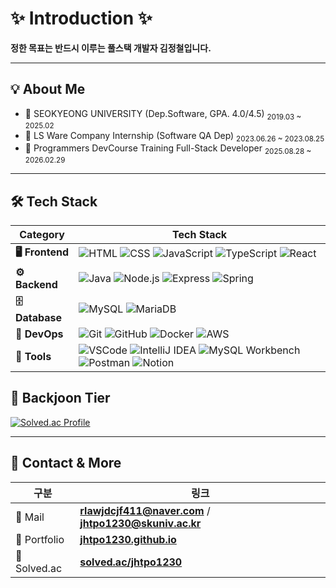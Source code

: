 #  ✨ Introduction ✨

**정한 목표는 반드시 이루는 풀스택 개발자 김정철입니다.**

---

## 💡 About Me


- 🏫 SEOKYEONG UNIVERSITY (Dep.Software, GPA. 4.0/4.5)
  <sub>2019.03 ~ 2025.02</sub>
- 🏢 LS Ware Company Internship (Software QA Dep)
  <sub>2023.06.26 ~ 2023.08.25</sub>
- 📖 Programmers DevCourse Training Full-Stack Developer
  <sub>2025.08.28 ~ 2026.02.29</sub>

---

## 🛠 Tech Stack

| Category | Tech Stack |
|----------|------------|
| **🖥️ Frontend** | ![HTML](https://img.shields.io/badge/HTML-E34F26?style=flat&logo=html5&logoColor=white) ![CSS](https://img.shields.io/badge/CSS-1572B6?style=flat&logo=css3&logoColor=white) ![JavaScript](https://img.shields.io/badge/JavaScript-F7DF1E?style=flat&logo=javascript&logoColor=black) ![TypeScript](https://img.shields.io/badge/TypeScript-3178C6?style=flat&logo=typescript&logoColor=white) ![React](https://img.shields.io/badge/React-61DAFB?style=flat&logo=react&logoColor=black) |
| **⚙️ Backend**  | ![Java](https://img.shields.io/badge/Java-007396?style=flat&logo=java&logoColor=white) ![Node.js](https://img.shields.io/badge/Node.js-339933?style=flat&logo=node.js&logoColor=white) ![Express](https://img.shields.io/badge/Express-000000?style=flat&logo=express&logoColor=white) ![Spring](https://img.shields.io/badge/Spring-6DB33F?style=flat&logo=spring&logoColor=white) |
| **🗄️ Database** | ![MySQL](https://img.shields.io/badge/MySQL-4479A1?style=flat&logo=mysql&logoColor=white) ![MariaDB](https://img.shields.io/badge/MariaDB-003545?style=flat&logo=mariadb&logoColor=white) |
| **🚀 DevOps** | ![Git](https://img.shields.io/badge/Git-F05032?style=flat&logo=git&logoColor=white) ![GitHub](https://img.shields.io/badge/GitHub-181717?style=flat&logo=github&logoColor=white) ![Docker](https://img.shields.io/badge/Docker-2496ED?style=flat&logo=docker&logoColor=white) ![AWS](https://img.shields.io/badge/AWS-232F3E?style=flat&logo=amazonaws&logoColor=white) |
| **🧰 Tools** | ![VSCode](https://img.shields.io/badge/VSCode-007ACC?style=flat&logo=visual-studio-code&logoColor=white) ![IntelliJ IDEA](https://img.shields.io/badge/IntelliJ%20IDEA-000000?style=flat&logo=intellijidea&logoColor=white) ![MySQL Workbench](https://img.shields.io/badge/MySQL%20Workbench-4479A1?style=flat&logo=mysql&logoColor=white) ![Postman](https://img.shields.io/badge/Postman-FF6C37?style=flat&logo=postman&logoColor=white) ![Notion](https://img.shields.io/badge/Notion-000000?style=flat&logo=notion&logoColor=white) |



## 🥇 Backjoon Tier

[![Solved.ac Profile](http://mazassumnida.wtf/api/v2/generate_badge?boj=jhtpo1230)](https://solved.ac/jhtpo1230/)

---

## 🔗 Contact & More

| 구분 | 링크 |
|------|------|
| 📩 Mail | **rlawjdcjf411@naver.com** / **jhtpo1230@skuniv.ac.kr** |
| 📁 Portfolio | [**jhtpo1230.github.io**](https://jhtpo1230.github.io) |
| 📘 Solved.ac | [**solved.ac/jhtpo1230**](https://solved.ac/jhtpo1230) |


